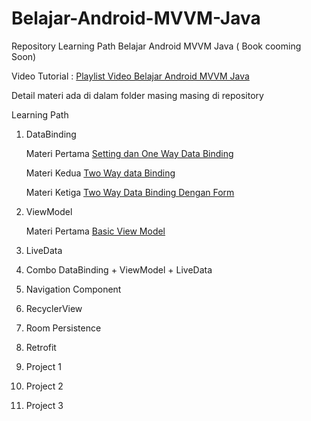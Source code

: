 # Belajar-Android-MVVM-Java
Repository Learning Path Belajar Android MVVM Java ( Book cooming Soon)

Video Tutorial : [Playlist Video Belajar Android MVVM Java](https://www.youtube.com/playlist?list=PLgh34MxUBPkgpjEM2E0JAbeiOi8vJnvQS)

Detail materi ada di dalam folder masing masing di repository

Learning Path
1. DataBinding
   
   Materi Pertama [Setting dan One Way Data Binding](https://github.com/siubie/01-Android-MVVM-Java-DataBinding)
   
   Materi Kedua [Two Way data Binding](https://github.com/siubie/02-Android-MVVM-Java-TwoWayDataBinding)
   
   Materi Ketiga [Two Way Data Binding Dengan Form](https://github.com/siubie/03-Android-MVVM-Java-TwoWayDataBinding-Form)
2. ViewModel

   Materi Pertama [Basic View Model](https://github.com/siubie/04-Android-MVVM-Java-ViewModel)
   
3. LiveData
4. Combo DataBinding + ViewModel + LiveData
5. Navigation Component
6. RecyclerView
7. Room Persistence
8. Retrofit
9. Project 1
10. Project 2
11. Project 3
